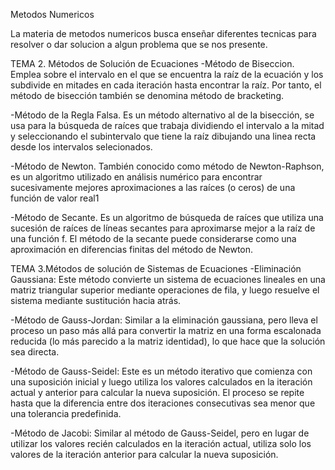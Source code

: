 Metodos Numericos

La materia de metodos numericos busca enseñar diferentes tecnicas para resolver o dar solucion a algun problema que se nos presente.

TEMA 2. Métodos de Solución de Ecuaciones
-Método de Biseccion.
Emplea sobre el intervalo en el que se encuentra la raíz de la ecuación y los subdivide en mitades en cada iteración hasta encontrar la raíz. Por tanto, el método de bisección también se denomina método de bracketing.

-Método de la Regla Falsa.
Es un método alternativo al de la bisección, se usa para la búsqueda de raíces que trabaja dividiendo el intervalo a la mitad y seleccionando el subintervalo que tiene la raíz dibujando una linea recta desde los intervalos selecionados. 

-Método de Newton.
También conocido como método de Newton-Raphson, es un algoritmo utilizado en análisis numérico para encontrar sucesivamente mejores aproximaciones a las raíces (o ceros) de una función de valor real1

-Método de Secante.
Es un algoritmo de búsqueda de raíces que utiliza una sucesión de raíces de líneas secantes para aproximarse mejor a la raíz de una función f. El método de la secante puede considerarse como una aproximación en diferencias finitas del método de Newton.

TEMA 3.Métodos de solución de Sistemas de Ecuaciones
-Eliminación Gaussiana: Este método convierte un sistema de ecuaciones lineales en una matriz triangular superior mediante operaciones de fila, y luego resuelve el sistema mediante sustitución hacia atrás.

-Método de Gauss-Jordan: Similar a la eliminación gaussiana, pero lleva el proceso un paso más allá para convertir la matriz en una forma escalonada reducida (lo más parecido a la matriz identidad), lo que hace que la solución sea directa.

-Método de Gauss-Seidel: Este es un método iterativo que comienza con una suposición inicial y luego utiliza los valores calculados en la iteración actual y anterior para calcular la nueva suposición. El proceso se repite hasta que la diferencia entre dos iteraciones consecutivas sea menor que una tolerancia predefinida.

-Método de Jacobi: Similar al método de Gauss-Seidel, pero en lugar de utilizar los valores recién calculados en la iteración actual, utiliza solo los valores de la iteración anterior para calcular la nueva suposición.
